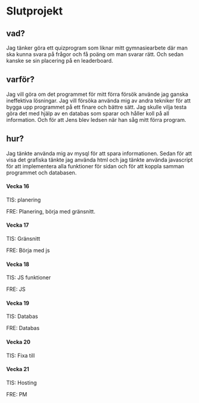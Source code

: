# Slutprojekt


## vad?
Jag tänker göra ett quizprogram som liknar mitt gymnasiearbete där man ska kunna svara på frågor och få poäng om man svarar rätt. Och sedan kanske se sin placering på en leaderboard.



## varför?
Jag vill göra om det programmet för mitt förra försök använde jag ganska ineffektiva lösningar. Jag vill försöka använda mig av andra tekniker för att bygga upp programmet på ett finare och bättre sätt. Jag skulle vilja testa göra det med hjälp av en databas som sparar och håller koll på all information. Och för att Jens blev ledsen när han såg mitt förra program.


## hur?
Jag tänkte använda mig av mysql för att spara informationen. Sedan för att visa det grafiska tänkte jag använda html och jag tänkte använda javascript för att implementera alla funktioner för sidan och för att koppla samman programmet och databasen.





#### Vecka 16
TIS: planering

FRE: Planering, börja med gränsnitt.

#### Vecka 17
TIS: Gränsnitt 

FRE: Börja med js

#### Vecka 18
TIS: JS funktioner

FRE: JS

#### Vecka 19
TIS: Databas

FRE: Databas

#### Vecka 20
TIS: Fixa till

#### Vecka 21
TIS: Hosting

FRE: PM